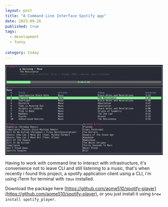 ```yaml
---
layout: post
title: "A Command Line Interface Spotify app"
date: 2023-09-26
published: true
tags:
  - development
  - funny

category: today
---
```


![](/images/posts/spotify_player.png)

Having to work with command line to interact with infrastructure, it's convenience not to leave CLI and still listening to a music, that's when recently i found this project, a spotify application client using a CLI, i'm using iTerm for terminal with `tmux` installed.

Download the package here [https://github.com/aome510/spotify-player](https://github.com/aome510/spotify-player), or you just install it using `brew install spotify_player`.